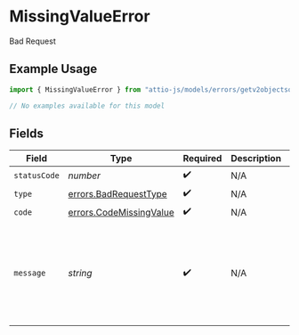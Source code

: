 # MissingValueError

Bad Request

## Example Usage

```typescript
import { MissingValueError } from "attio-js/models/errors/getv2objectsobject.js";

// No examples available for this model
```

## Fields

| Field                                                                                         | Type                                                                                          | Required                                                                                      | Description                                                                                   | Example                                                                                       |
| --------------------------------------------------------------------------------------------- | --------------------------------------------------------------------------------------------- | --------------------------------------------------------------------------------------------- | --------------------------------------------------------------------------------------------- | --------------------------------------------------------------------------------------------- |
| `statusCode`                                                                                  | *number*                                                                                      | :heavy_check_mark:                                                                            | N/A                                                                                           |                                                                                               |
| `type`                                                                                        | [errors.BadRequestType](../../models/errors/badrequesttype.md)                                | :heavy_check_mark:                                                                            | N/A                                                                                           |                                                                                               |
| `code`                                                                                        | [errors.CodeMissingValue](../../models/errors/codemissingvalue.md)                            | :heavy_check_mark:                                                                            | N/A                                                                                           |                                                                                               |
| `message`                                                                                     | *string*                                                                                      | :heavy_check_mark:                                                                            | N/A                                                                                           | Required value for attribute with ID "41252299-f8c7-4b5e-99c9-4ff8321d2f96" was not provided. |